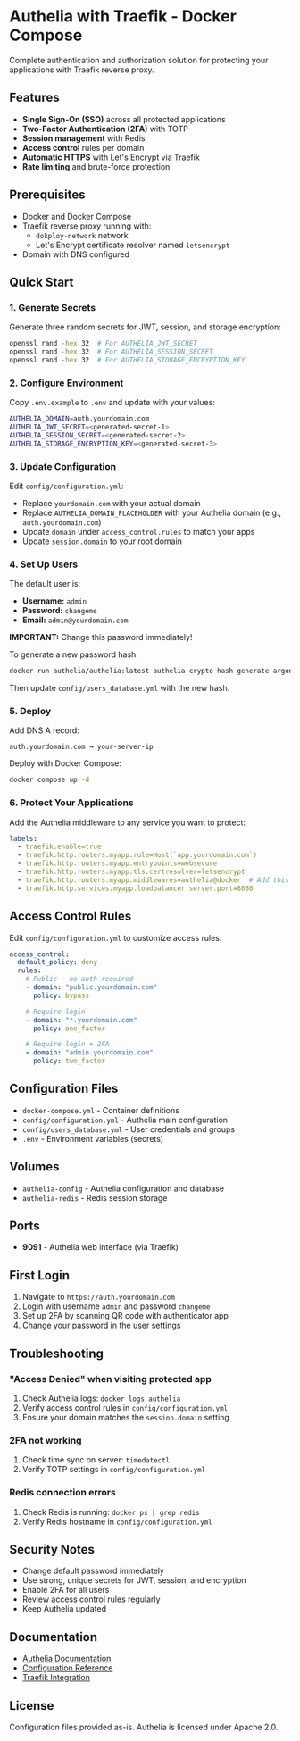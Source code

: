 # Authelia with Traefik - Docker Compose

Complete authentication and authorization solution for protecting your applications with Traefik reverse proxy.

## Features

- **Single Sign-On (SSO)** across all protected applications
- **Two-Factor Authentication (2FA)** with TOTP
- **Session management** with Redis
- **Access control** rules per domain
- **Automatic HTTPS** with Let's Encrypt via Traefik
- **Rate limiting** and brute-force protection

## Prerequisites

- Docker and Docker Compose
- Traefik reverse proxy running with:
  - `dokploy-network` network
  - Let's Encrypt certificate resolver named `letsencrypt`
- Domain with DNS configured

## Quick Start

### 1. Generate Secrets

Generate three random secrets for JWT, session, and storage encryption:

```bash
openssl rand -hex 32  # For AUTHELIA_JWT_SECRET
openssl rand -hex 32  # For AUTHELIA_SESSION_SECRET
openssl rand -hex 32  # For AUTHELIA_STORAGE_ENCRYPTION_KEY
```

### 2. Configure Environment

Copy `.env.example` to `.env` and update with your values:

```bash
AUTHELIA_DOMAIN=auth.yourdomain.com
AUTHELIA_JWT_SECRET=<generated-secret-1>
AUTHELIA_SESSION_SECRET=<generated-secret-2>
AUTHELIA_STORAGE_ENCRYPTION_KEY=<generated-secret-3>
```

### 3. Update Configuration

Edit `config/configuration.yml`:

- Replace `yourdomain.com` with your actual domain
- Replace `AUTHELIA_DOMAIN_PLACEHOLDER` with your Authelia domain (e.g., `auth.yourdomain.com`)
- Update `domain` under `access_control.rules` to match your apps
- Update `session.domain` to your root domain

### 4. Set Up Users

The default user is:
- **Username:** `admin`
- **Password:** `changeme`
- **Email:** `admin@yourdomain.com`

**IMPORTANT:** Change this password immediately!

To generate a new password hash:

```bash
docker run authelia/authelia:latest authelia crypto hash generate argon2 --password 'your-new-password'
```

Then update `config/users_database.yml` with the new hash.

### 5. Deploy

Add DNS A record:
```
auth.yourdomain.com → your-server-ip
```

Deploy with Docker Compose:

```bash
docker compose up -d
```

### 6. Protect Your Applications

Add the Authelia middleware to any service you want to protect:

```yaml
labels:
  - traefik.enable=true
  - traefik.http.routers.myapp.rule=Host(`app.yourdomain.com`)
  - traefik.http.routers.myapp.entrypoints=websecure
  - traefik.http.routers.myapp.tls.certresolver=letsencrypt
  - traefik.http.routers.myapp.middlewares=authelia@docker  # Add this line
  - traefik.http.services.myapp.loadbalancer.server.port=8080
```

## Access Control Rules

Edit `config/configuration.yml` to customize access rules:

```yaml
access_control:
  default_policy: deny
  rules:
    # Public - no auth required
    - domain: "public.yourdomain.com"
      policy: bypass

    # Require login
    - domain: "*.yourdomain.com"
      policy: one_factor

    # Require login + 2FA
    - domain: "admin.yourdomain.com"
      policy: two_factor
```

## Configuration Files

- `docker-compose.yml` - Container definitions
- `config/configuration.yml` - Authelia main configuration
- `config/users_database.yml` - User credentials and groups
- `.env` - Environment variables (secrets)

## Volumes

- `authelia-config` - Authelia configuration and database
- `authelia-redis` - Redis session storage

## Ports

- **9091** - Authelia web interface (via Traefik)

## First Login

1. Navigate to `https://auth.yourdomain.com`
2. Login with username `admin` and password `changeme`
3. Set up 2FA by scanning QR code with authenticator app
4. Change your password in the user settings

## Troubleshooting

### "Access Denied" when visiting protected app

1. Check Authelia logs: `docker logs authelia`
2. Verify access control rules in `config/configuration.yml`
3. Ensure your domain matches the `session.domain` setting

### 2FA not working

1. Check time sync on server: `timedatectl`
2. Verify TOTP settings in `config/configuration.yml`

### Redis connection errors

1. Check Redis is running: `docker ps | grep redis`
2. Verify Redis hostname in `config/configuration.yml`

## Security Notes

- Change default password immediately
- Use strong, unique secrets for JWT, session, and encryption
- Enable 2FA for all users
- Review access control rules regularly
- Keep Authelia updated

## Documentation

- [Authelia Documentation](https://www.authelia.com/overview/prologue/introduction/)
- [Configuration Reference](https://www.authelia.com/configuration/prologue/introduction/)
- [Traefik Integration](https://www.authelia.com/integration/proxies/traefik/)

## License

Configuration files provided as-is. Authelia is licensed under Apache 2.0.
